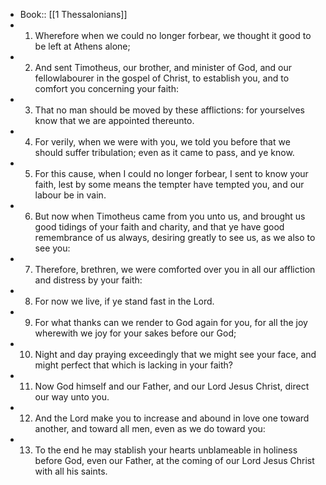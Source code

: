 - Book:: [[1 Thessalonians]]
- 1. Wherefore when we could no longer forbear, we thought it good to be left at Athens alone;
- 2. And sent Timotheus, our brother, and minister of God, and our fellowlabourer in the gospel of Christ, to establish you, and to comfort you concerning your faith:
- 3. That no man should be moved by these afflictions: for yourselves know that we are appointed thereunto.
- 4. For verily, when we were with you, we told you before that we should suffer tribulation; even as it came to pass, and ye know.
- 5. For this cause, when I could no longer forbear, I sent to know your faith, lest by some means the tempter have tempted you, and our labour be in vain.
- 6. But now when Timotheus came from you unto us, and brought us good tidings of your faith and charity, and that ye have good remembrance of us always, desiring greatly to see us, as we also to see you:
- 7. Therefore, brethren, we were comforted over you in all our affliction and distress by your faith:
- 8. For now we live, if ye stand fast in the Lord.
- 9. For what thanks can we render to God again for you, for all the joy wherewith we joy for your sakes before our God;
- 10. Night and day praying exceedingly that we might see your face, and might perfect that which is lacking in your faith?
- 11. Now God himself and our Father, and our Lord Jesus Christ, direct our way unto you.
- 12. And the Lord make you to increase and abound in love one toward another, and toward all men, even as we do toward you:
- 13. To the end he may stablish your hearts unblameable in holiness before God, even our Father, at the coming of our Lord Jesus Christ with all his saints.
